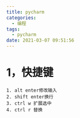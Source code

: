 ```yaml
---
title: pycharm
categories:
  - 编程
tags:
  - pycharm
date: 2021-03-07 09:51:56
---
```


# 1，快捷键

	1. alt enter修改输入
	2. shift enter换行
	3. ctrl w 扩展选中
	4. ctrl r 替换

